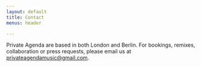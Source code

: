 ```yaml
---
layout: default
title: Contact
menus: header

---
```


Private Agenda are based in both London and Berlin. For bookings, remixes, collaboration or press requests, please email us at [privateagendamusic@gmail.com](mailto:privateagendamusic@gmail.com "email us").